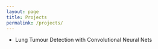 ```yaml
---
layout: page
title: Projects
permalink: /projects/
---
```


* Lung Tumour Detection with Convolutional Neural Nets